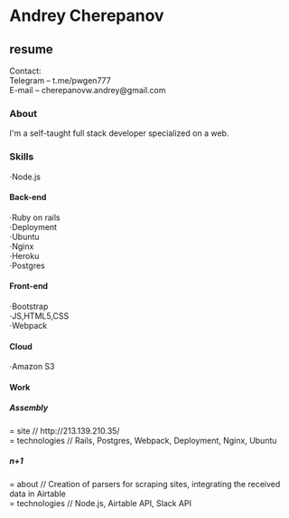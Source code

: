 # Andrey Cherepanov
<h2>resume</h2> 
Contact:</br>
Telegram – t.me/pwgen777</br>
E-mail – cherepanovw.andrey@gmail.com</br>
<h3>About</h3>
I'm a self-taught full stack developer specialized on a web.
<h3>Skills</h3>
⋅Node.js</br>
<h4>Back-end</h4>
⋅Ruby on rails</br>
⋅Deployment</br>
⋅Ubuntu</br>
⋅Nginx</br>
⋅Heroku</br>
⋅Postgres</br>
<h4>Front-end</h4>
⋅Bootstrap</br>
⋅JS,HTML5,CSS</br>
⋅Webpack</br>
<h4>Cloud</h4>
⋅Amazon S3</br>
<h4>Work</h4>
<h5>Assembly</h5>
  = site // http://213.139.210.35/ </br>
  = technologies // Rails, Postgres, Webpack, Deployment, Nginx, Ubuntu </br>
 <h5>n+1</h5>
  = about // Creation of parsers for scraping sites, integrating the received data in Airtable </br>
  = technologies // Node.js, Airtable API, Slack API </br>

